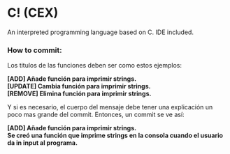 # C! (CEX)
An interpreted programming language based on C. IDE included.



### How to commit:

Los titulos de las funciones deben ser como estos ejemplos:

**[ADD] Añade función para imprimir strings.**  
**[UPDATE] Cambia función para imprimir strings.**  
**[REMOVE] Elimina función para imprimir strings.**

Y si es necesario, el cuerpo del mensaje debe tener una explicación un poco mas grande del commit. Entonces, un commit se ve así:

**[ADD] Añade función para imprimir strings.**  
**Se creó una función que imprime strings en la consola cuando el usuario da in input al programa.**
